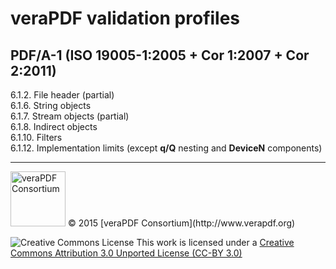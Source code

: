 # veraPDF validation profiles

## PDF/A-1 (ISO 19005-1:2005 + Cor 1:2007 + Cor 2:2011)
6.1.2. File header (partial)<br>
6.1.6. String objects<br>
6.1.7. Stream objects (partial)<br>
6.1.8. Indirect objects<br>
6.1.10. Filters<br>
6.1.12. Implementation limits (except <b>q/Q</b> nesting and <b>DeviceN</b> components)

***

<img src="http://verapdf.openpreservation.org/wp-content/uploads/sites/3/2015/06/veraPDF-logo-200.png" width="88" alt="veraPDF Consortium"/>
© 2015 [veraPDF Consortium](http://www.verapdf.org)

![Creative Commons License](https://licensebuttons.net/l/by/3.0/88x31.png)
This work is licensed under a [Creative Commons Attribution 3.0 Unported License (CC-BY 3.0)](http://creativecommons.org/licenses/by/3.0/)
